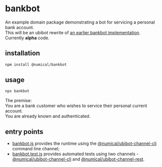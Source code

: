 # bankbot
An example domain package demonstrating a bot for servicing a personal bank account.  
This will be an ubibot rewrite of [an earlier bankbot implementation](https://github.com/numical/bankbot).  
Currently **alpha** code.

## installation
```bash
npm install @numical/bankbot
```

## usage
```bash
npx bankbot
```
The premise:  
You are a bank customer who wishes to service their personal current account.  
You are already known and authenticated.

## entry points
* [bankbot.js](/lib/bankbot.js) provides the runtime using the  [@numical/ubibot-channel-cli](../ubibot-channel-cli/README.md) command line channel;
* [bankbot.test.js](/test/bankbot.test.js) provides automated tests using two channels -  [@numical/ubibot-channel-cli](../ubibot-channel-cli/README.md) and [@numical/ubibot-channel-rest](./packages/ubibot-channel-rest).





